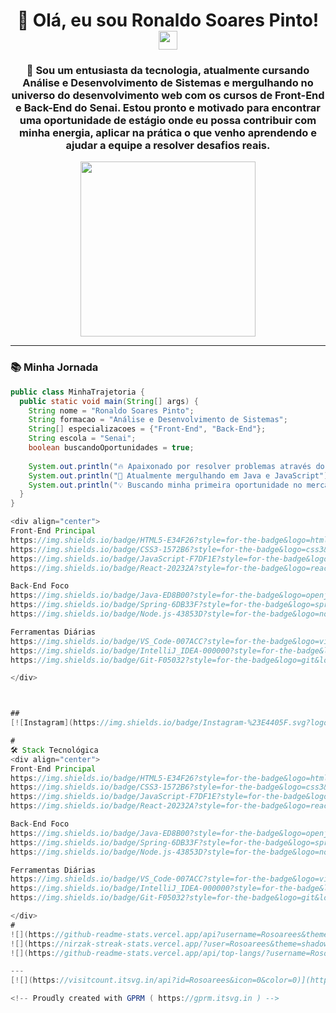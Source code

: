 <h1 align="center"> 
  👋 Olá, eu sou Ronaldo Soares Pinto! 

  <img src="https://media.giphy.com/media/hvRJCLFzcasrR4ia7z/giphy.gif" width="30px">
</h1>

<h3 align="center">
  🚀 Sou um entusiasta da tecnologia, atualmente cursando Análise e Desenvolvimento de Sistemas e mergulhando no universo do desenvolvimento web com os cursos de Front-End e Back-End do Senai. Estou pronto e motivado para encontrar uma oportunidade de estágio onde eu possa contribuir com minha energia, aplicar na prática o que venho aprendendo e ajudar a equipe a resolver desafios reais.
</h3>

<p align="center">
  <img src="https://media.giphy.com/media/ZgTR3UQ9XAWDvqy9jv/giphy.gif" width="280">
</p>

---

### 📚 **Minha Jornada**
```java
public class MinhaTrajetoria {
  public static void main(String[] args) {
    String nome = "Ronaldo Soares Pinto";
    String formacao = "Análise e Desenvolvimento de Sistemas";
    String[] especializacoes = {"Front-End", "Back-End"};
    String escola = "Senai";
    boolean buscandoOportunidades = true;
    
    System.out.println("🔥 Apaixonado por resolver problemas através do código");
    System.out.println("🌱 Atualmente mergulhando em Java e JavaScript");
    System.out.println("💡 Buscando minha primeira oportunidade no mercado tech");
  }
}

<div align="center">
Front-End Principal
https://img.shields.io/badge/HTML5-E34F26?style=for-the-badge&logo=html5&logoColor=white
https://img.shields.io/badge/CSS3-1572B6?style=for-the-badge&logo=css3&logoColor=white
https://img.shields.io/badge/JavaScript-F7DF1E?style=for-the-badge&logo=javascript&logoColor=black
https://img.shields.io/badge/React-20232A?style=for-the-badge&logo=react&logoColor=61DAFB

Back-End Foco
https://img.shields.io/badge/Java-ED8B00?style=for-the-badge&logo=openjdk&logoColor=white
https://img.shields.io/badge/Spring-6DB33F?style=for-the-badge&logo=spring&logoColor=white
https://img.shields.io/badge/Node.js-43853D?style=for-the-badge&logo=node.js&logoColor=white

Ferramentas Diárias
https://img.shields.io/badge/VS_Code-007ACC?style=for-the-badge&logo=visual-studio-code&logoColor=white
https://img.shields.io/badge/IntelliJ_IDEA-000000?style=for-the-badge&logo=intellij-idea&logoColor=white
https://img.shields.io/badge/Git-F05032?style=for-the-badge&logo=git&logoColor=white

</div>



## 
[![Instagram](https://img.shields.io/badge/Instagram-%23E4405F.svg?logo=Instagram&logoColor=white)](https://instagram.com/rosoareess?igsh=cWxzcjJwYzNxbjJi) [![LinkedIn](https://img.shields.io/badge/LinkedIn-%230077B5.svg?logo=linkedin&logoColor=white)](https://linkedin.com/in/ronaldosoarespinto/) 

# 
🛠️ Stack Tecnológica
<div align="center">
Front-End Principal
https://img.shields.io/badge/HTML5-E34F26?style=for-the-badge&logo=html5&logoColor=white
https://img.shields.io/badge/CSS3-1572B6?style=for-the-badge&logo=css3&logoColor=white
https://img.shields.io/badge/JavaScript-F7DF1E?style=for-the-badge&logo=javascript&logoColor=black
https://img.shields.io/badge/React-20232A?style=for-the-badge&logo=react&logoColor=61DAFB

Back-End Foco
https://img.shields.io/badge/Java-ED8B00?style=for-the-badge&logo=openjdk&logoColor=white
https://img.shields.io/badge/Spring-6DB33F?style=for-the-badge&logo=spring&logoColor=white
https://img.shields.io/badge/Node.js-43853D?style=for-the-badge&logo=node.js&logoColor=white

Ferramentas Diárias
https://img.shields.io/badge/VS_Code-007ACC?style=for-the-badge&logo=visual-studio-code&logoColor=white
https://img.shields.io/badge/IntelliJ_IDEA-000000?style=for-the-badge&logo=intellij-idea&logoColor=white
https://img.shields.io/badge/Git-F05032?style=for-the-badge&logo=git&logoColor=white

</div>
# 
![](https://github-readme-stats.vercel.app/api?username=Rosoarees&theme=shadow_blue&hide_border=true&include_all_commits=false&count_private=false)<br/>
![](https://nirzak-streak-stats.vercel.app/?user=Rosoarees&theme=shadow_blue&hide_border=true)<br/>
![](https://github-readme-stats.vercel.app/api/top-langs/?username=Rosoarees&theme=shadow_blue&hide_border=true&include_all_commits=false&count_private=false&layout=compact)

---
[![](https://visitcount.itsvg.in/api?id=Rosoarees&icon=0&color=0)](https://visitcount.itsvg.in)

<!-- Proudly created with GPRM ( https://gprm.itsvg.in ) -->
